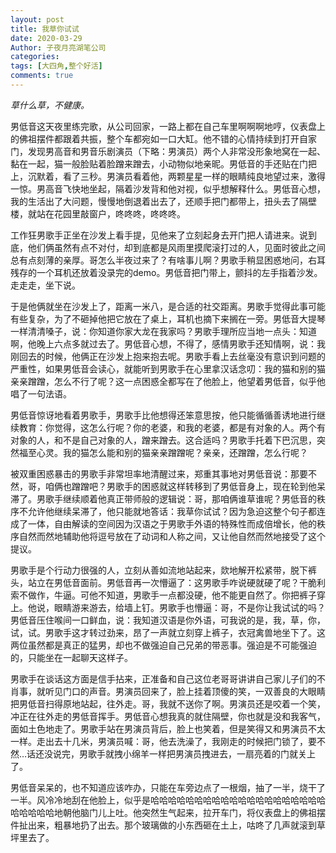 ```yaml
---
layout: post
title: 我草你试试
date: 2020-03-29
Author: 子夜月亮湖笔公司
categories: 
tags: [大四角,整个好活]
comments: true
---
```

*草什么草，不健康。*
<br>
<!-- more -->

男低音这天夜里练完歌，从公司回家，一路上都在自己车里啊啊啊地哼，仪表盘上的佛祖摆件都跟着共振，整个车都宛如一口大缸。他不错的心情持续到打开自家门，发现男高音和男音乐剧演员（下略：男演员）两个人非常没形象地窝在一起、黏在一起，猫一般脸贴着脸蹭来蹭去，小动物似地亲昵。男低音的手还贴在门把上，沉默着，看了三秒。男演员看着他，两颗星星一样的眼睛纯良地望过来，激得一惊。男高音飞快地坐起，隔着沙发背和他对视，似乎想解释什么。男低音心想，我的生活出了大问题，慢慢地倒退着出去了，还顺手把门都带上，扭头去了隔壁楼，就站在花园里敲窗户，咚咚咚，咚咚咚。<br>



工作狂男歌手正坐在沙发上看手提，见他来了立刻起身去开门把人请进来。说到底，他们俩虽然有点不对付，却到底都是风雨里摸爬滚打过的人，见面时彼此之间总有点刻薄的亲厚。哥怎么半夜过来了？有啥事儿啊？男歌手稍显困惑地问，右耳残存的一个耳机还放着没录完的demo。男低音把门带上，颤抖的左手指着沙发。走走走，坐下说。<br>



于是他俩就坐在沙发上了，距离一米八，是合适的社交距离。男歌手觉得此事可能有些复杂，为了不砸掉他把它放在了桌上，耳机也摘下来搁在一旁。男低音大提琴一样清清嗓子，说：你知道你家大龙在我家吗？男歌手理所应当地一点头：知道啊，他晚上六点多就过去了。男低音心想，不得了，感情男歌手还知情啊，说：我刚回去的时候，他俩正在沙发上抱来抱去呢。男歌手看上去丝毫没有意识到问题的严重性，如果男低音会读心，就能听到男歌手在心里拿汉话念叨：我的猫和别的猫亲亲蹭蹭，怎么不行了呢？这一点困惑全都写在了他脸上，他望着男低音，似乎他唱了一句法语。<br>



男低音惊讶地看着男歌手，男歌手比他想得还笨意思按，他只能循循善诱地进行继续教育：你觉得，这怎么行呢？你的老婆，和我的老婆，都是有对象的人。两个有对象的人，和不是自己对象的人，蹭来蹭去。这合适吗？男歌手托着下巴沉思，突然福至心灵。我的猫怎么能和别的猫亲亲蹭蹭呢？亲亲，还蹭蹭，怎么行呢？<br>



被双重困惑暴击的男歌手非常坦率地清醒过来，郑重其事地对男低音说：那要不然，哥，咱俩也蹭蹭吧？男歌手的困惑就这样转移到了男低音身上，现在轮到他呆滞了。男歌手继续顺着他真正带师般的逻辑说：哥，那咱俩谁草谁呢？男低音的秩序不允许他继续呆滞了，他只能就地答话：我草你试试？因为急迫这整个句子都连成了一体，自由解读的空间因为汉语之于男歌手外语的特殊性而成倍增长，他的秩序自然而然地辅助他将逗号放在了动词和人称之间，又让他自然而然地接受了这个提议。<br>



男歌手是个行动力很强的人，立刻从善如流地站起来，欻地解开松紧带，脱下裤头，站立在男低音面前。男低音再一次懵逼了：这男歌手咋说硬就硬了呢？干脆利索不做作，牛逼。可他不知道，男歌手一点都没硬，他不能更自然了。你把裤子穿上。他说，眼睛游来游去，给墙上钉。男歌手也懵逼：哥，不是你让我试试的吗？男低音压住喉间一口鲜血，说：我知道汉语是你外语，可我说的是，我，草，你，试，试。男歌手这才转过劲来，昂了一声就立刻穿上裤子，衣冠禽兽地坐下了。这两位虽然都是真正的猛男，却也不做强迫自己兄弟的带恶事。强迫是不可能强迫的，只能坐在一起聊天这样子。<br>



男歌手在谈话这方面是信手拈来，正准备和自己这位老哥哥讲讲自己家儿子们的不肖事，就听见门口的声音。男演员回来了，脸上挂着顶傻的笑，一双善良的大眼睛把男低音扫得原地站起，往外走。哥，我就不送你了啊。男演员还是咬着一个笑，冲正在往外走的男低音挥手。男低音心想我真的就住隔壁，你也就是没和我客气，面如土色地走了。男歌手站在男演员背后，脸上也笑着，但是笑得又和男演员不太一样。走出去十几米，男演员喊：哥，他去洗澡了，我刚走的时候把门锁了，要不然…话还没说完，男歌手就拽小绵羊一样把男演员拽进去，一扇亮着的门就关上了。<br>



男低音呆呆的，也不知道应该咋办，只能在车旁边点了一根烟，抽了一半，烧干了一半。风冷冷地刮在他脸上，似乎是哈哈哈哈哈哈哈哈哈哈哈哈哈哈哈哈哈哈哈哈哈哈哈哈哈地朝他脑门儿上吐。他突然生气起来，拉开车门，将仪表盘上的佛祖摆件扯出来，粗暴地扔了出去。那个玻璃做的小东西砸在土上，咕咚了几声就滚到草坪里去了。

